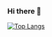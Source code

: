 ### Hi there 👋

[![Top Langs](https://github-readme-stats.vercel.app/api/top-langs/?username=guifabrin&langs_count=100&layout=compact&v=2)](https://github.com/guifabrin/github-readme-stats)

